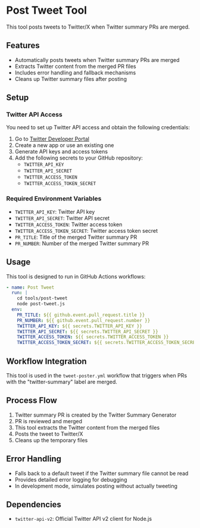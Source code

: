 # Post Tweet Tool

This tool posts tweets to Twitter/X when Twitter summary PRs are merged.

## Features

- Automatically posts tweets when Twitter summary PRs are merged
- Extracts Twitter content from the merged PR files
- Includes error handling and fallback mechanisms
- Cleans up Twitter summary files after posting

## Setup

### Twitter API Access

You need to set up Twitter API access and obtain the following credentials:

1. Go to [Twitter Developer Portal](https://developer.twitter.com/)
2. Create a new app or use an existing one
3. Generate API keys and access tokens
4. Add the following secrets to your GitHub repository:
   - `TWITTER_API_KEY`
   - `TWITTER_API_SECRET`
   - `TWITTER_ACCESS_TOKEN`
   - `TWITTER_ACCESS_TOKEN_SECRET`

### Required Environment Variables

- `TWITTER_API_KEY`: Twitter API key
- `TWITTER_API_SECRET`: Twitter API secret
- `TWITTER_ACCESS_TOKEN`: Twitter access token
- `TWITTER_ACCESS_TOKEN_SECRET`: Twitter access token secret
- `PR_TITLE`: Title of the merged Twitter summary PR
- `PR_NUMBER`: Number of the merged Twitter summary PR

## Usage

This tool is designed to run in GitHub Actions workflows:

```yaml
- name: Post Tweet
  run: |
    cd tools/post-tweet
    node post-tweet.js
  env:
    PR_TITLE: ${{ github.event.pull_request.title }}
    PR_NUMBER: ${{ github.event.pull_request.number }}
    TWITTER_API_KEY: ${{ secrets.TWITTER_API_KEY }}
    TWITTER_API_SECRET: ${{ secrets.TWITTER_API_SECRET }}
    TWITTER_ACCESS_TOKEN: ${{ secrets.TWITTER_ACCESS_TOKEN }}
    TWITTER_ACCESS_TOKEN_SECRET: ${{ secrets.TWITTER_ACCESS_TOKEN_SECRET }}
```

## Workflow Integration

This tool is used in the `tweet-poster.yml` workflow that triggers when PRs with the "twitter-summary" label are merged.

## Process Flow

1. Twitter summary PR is created by the Twitter Summary Generator
2. PR is reviewed and merged
3. This tool extracts the Twitter content from the merged files
4. Posts the tweet to Twitter/X
5. Cleans up the temporary files

## Error Handling

- Falls back to a default tweet if the Twitter summary file cannot be read
- Provides detailed error logging for debugging
- In development mode, simulates posting without actually tweeting

## Dependencies

- `twitter-api-v2`: Official Twitter API v2 client for Node.js